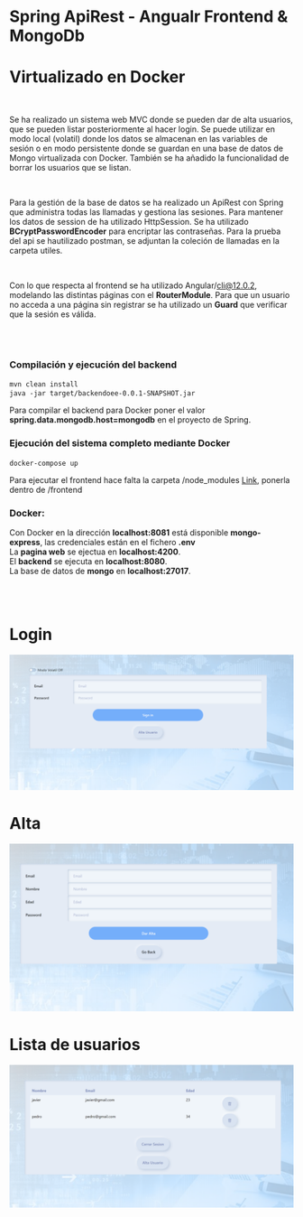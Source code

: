 # Spring ApiRest - Angualr Frontend & MongoDb
# Virtualizado en Docker
<br>

Se ha realizado un sistema web MVC donde se pueden dar de alta usuarios, que se pueden listar posteriormente al hacer login. Se puede utilizar en modo local (volatil) donde los datos se almacenan en las variables de sesión o en modo persistente donde se guardan en una base de datos de Mongo virtualizada con Docker. También se ha añadido la funcionalidad de borrar los usuarios que se listan.

<br>

Para la gestión de la base de datos se ha realizado un ApiRest con Spring que administra todas las llamadas y gestiona las sesiones. Para mantener los datos de session de ha utilizado HttpSession. Se ha utilizado __BCryptPasswordEncoder__ para encriptar las contraseñas. Para la prueba del api se hautilizado postman, se adjuntan la coleción de llamadas en la carpeta utiles.

<br>

Con lo que respecta al frontend se ha utilizado Angular/cli@12.0.2, modelando las distintas páginas con el **RouterModule**. Para que un usuario no acceda a una página sin registrar se ha utilizado un **Guard** que verificar que la sesión es válida.

<br><br>
### Compilación y ejecución del backend
````
mvn clean install
java -jar target/backendoee-0.0.1-SNAPSHOT.jar
````
Para compilar el backend para Docker poner el valor **spring.data.mongodb.host=mongodb** en el proyecto de Spring.

### Ejecución del sistema completo mediante Docker
```
docker-compose up
```
Para ejecutar el frontend hace falta la carpeta /node_modules [Link](https://drive.google.com/file/d/1HTNUe3EA3EiA0mMbP8jpPHRND4eMmGQw/view?usp=sharing), ponerla dentro de /frontend

### Docker:
Con Docker en la dirección **localhost:8081** está disponible **mongo-express**, las credenciales están en el fichero **.env**<br>
La **pagina web** se ejectua en **localhost:4200**. <br>
El **backend** se ejecuta en **localhost:8080**. <br>
La base de datos de **mongo** en **localhost:27017**. <br>


<br><br>

# Login
<img src="/capturas/login.png" ></img>

# Alta
<img src="/capturas/alta.png" ></img>

# Lista de usuarios
<img src="/capturas/listaUsuarios.png" ></img>
